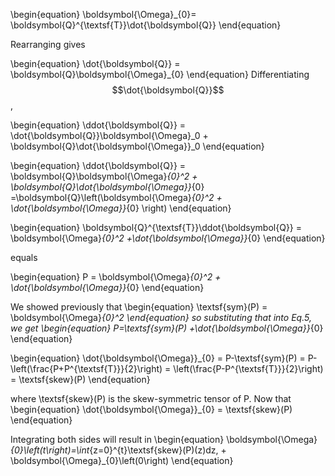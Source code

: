 \begin{equation}
\boldsymbol{\Omega}_{0}= \boldsymbol{Q}^{\textsf{T}}\dot{\boldsymbol{Q}}
\end{equation}

Rearranging gives 

\begin{equation}
\dot{\boldsymbol{Q}} = \boldsymbol{Q}\boldsymbol{\Omega}_{0}
\end{equation}
Differentiating $$\dot{\boldsymbol{Q}}$$,

\begin{equation}
\ddot{\boldsymbol{Q}} = \dot{\boldsymbol{Q}}\boldsymbol{\Omega}_0 + \boldsymbol{Q}\dot{\boldsymbol{\Omega}}_0 
\end{equation}

\begin{equation}
\ddot{\boldsymbol{Q}} = \boldsymbol{Q}\boldsymbol{\Omega}_{0}^2 + \boldsymbol{Q}\dot{\boldsymbol{\Omega}}_{0} =\boldsymbol{Q}\left(\boldsymbol{\Omega}_{0}^2 + \dot{\boldsymbol{\Omega}}_{0} \right)
\end{equation}

\begin{equation}
\boldsymbol{Q}^{\textsf{T}}\ddot{\boldsymbol{Q}} = \boldsymbol{\Omega}_{0}^2 +\dot{\boldsymbol{\Omega}}_{0}
\end{equation}

equals

\begin{equation}
P = \boldsymbol{\Omega}_{0}^2 + \dot{\boldsymbol{\Omega}}_{0}
\end{equation}

We showed previously that
\begin{equation}
\textsf{sym}(P) = \boldsymbol{\Omega}_{0}^2
\end{equation}
so substituting that into Eq.5, we get
\begin{equation}
P=\textsf{sym}(P) +\dot{\boldsymbol{\Omega}}_{0}
\end{equation}

\begin{equation}
\dot{\boldsymbol{\Omega}}_{0} = P-\textsf{sym}(P) = P- \left(\frac{P+P^{\textsf{T}}}{2}\right) =  \left(\frac{P-P^{\textsf{T}}}{2}\right) = \textsf{skew}(P)
\end{equation}

where \textsf{skew}(P) is the skew-symmetric tensor of P. 
Now that 
\begin{equation}
\dot{\boldsymbol{\Omega}}_{0} = \textsf{skew}(P)
\end{equation}

Integrating both sides will result in
\begin{equation}
\boldsymbol{\Omega}_{0}\left(t\right)=\int_{z=0}^{t}\textsf{skew}(P)(z)dz, + \boldsymbol{\Omega}_{0}\left(0\right)
\end{equation}
